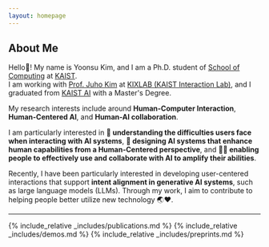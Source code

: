 ```yaml
---
layout: homepage
---
```


## About Me

Hello👋!  My name is Yoonsu Kim, and I am a Ph.D. student of [School of Computing](http://cs.kaist.ac.kr/) at [KAIST](https://www.kaist.ac.kr/en/).  
I am working with [Prof. Juho Kim](https://juhokim.com/) at [KIXLAB (KAIST Interaction Lab)](https://www.kixlab.org/), and I graduated from [KAIST AI](https://gsai.kaist.ac.kr/) with a Master's Degree.

My research interests include around **Human-Computer Interaction**, **Human-Centered AI**, and **Human-AI collaboration**.

I am particularly interested in **👀 understanding the difficulties users face when interacting with AI systems**, **🤖 designing AI systems that enhance human capabilities from a Human-Centered perspective**, and **🧑‍💻 enabling people to effectively use and collaborate with AI to amplify their abilities**.  

Recently, I have been particularly interested in developing user-centered interactions that support **intent alignment in generative AI systems**, such as large language models (LLMs). 
Through my work, I aim to contribute to helping people better utilize new technology 🌏❤️.

---

<!-- ## Research Interests

- **Computer Vision:** image recognition, image generation, video captioning
- **Machine Learning:** meta-learning, incremental learning, transfer learning

## News

- **[Feb. 2020]** Our paper about incremental learning is accepted to CVPR 2020.
- **[Feb. 2020]** We will host the ACM Multimedia Asia 2020 conference in Singapore!
- **[Sept. 2019]** Our paper about few-shot learning is accepted to NeurIPS 2019.
- **[Mar. 2019]** Our paper about few-shot learning is accepted to CVPR 2019. -->

{% include_relative _includes/publications.md %}
{% include_relative _includes/demos.md %}
{% include_relative _includes/preprints.md %}
